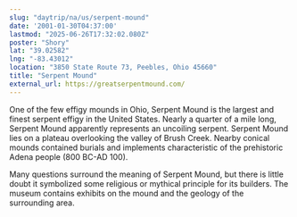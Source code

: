 ```yaml
---
slug: "daytrip/na/us/serpent-mound"
date: '2001-01-30T04:37:00'
lastmod: "2025-06-26T17:32:02.080Z"
poster: "Shory"
lat: "39.02582"
lng: "-83.43012"
location: "3850 State Route 73, Peebles, Ohio 45660"
title: "Serpent Mound"
external_url: https://greatserpentmound.com/
---
```

One of the few effigy mounds in Ohio, Serpent Mound is the largest and finest serpent effigy in the United States. Nearly a quarter of a mile long, Serpent Mound apparently represents an uncoiling serpent. Serpent Mound lies on a plateau overlooking the valley of Brush Creek. Nearby conical mounds contained burials and implements characteristic of the prehistoric Adena people (800 BC-AD 100).

Many questions surround the meaning of Serpent Mound, but there is little doubt it symbolized some religious or mythical principle for its builders. The museum contains exhibits on the mound and the geology of the surrounding area.
